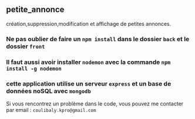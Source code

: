 ## petite_annonce

création,suppression,modification et affichage de petites annonces.



### Ne pas oublier de faire un `npm install` dans le dossier `back` et le dossier `front`
### Il faut aussi avoir installer ``nodemon`` avec la commande `npm install -g nodemon`

### cette application utilise un serveur `express` et un base de données noSQL avec `mongodb`






















Si vous rencontrez un problème dans le code, vous pouvez me contacter par email : `coulibaly.kpro@gmail.com`
